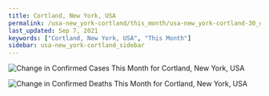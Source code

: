 ```yaml
---
title: Cortland, New York, USA
permalink: /usa-new_york-cortland/this_month/usa-new_york-cortland-30_days.html
last_updated: Sep 7, 2021
keywords: ["Cortland, New York, USA", "This Month"]
sidebar: usa-new_york-cortland_sidebar
---
```


![Change in Confirmed Cases This Month for Cortland, New York, USA](/covid_tracker/images/graphs/usa-new_york-cortland-delta_confirmed-30_days_graph.png)

![Change in Confirmed Deaths This Month for Cortland, New York, USA](/covid_tracker/images/graphs/usa-new_york-cortland-delta_deaths-30_days_graph.png)
